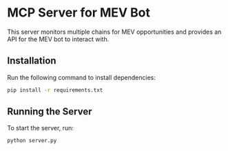 # MCP Server for MEV Bot

This server monitors multiple chains for MEV opportunities and provides an API for the MEV bot to interact with.

## Installation

Run the following command to install dependencies:

```bash
pip install -r requirements.txt
```

## Running the Server

To start the server, run:

```python
python server.py
```
